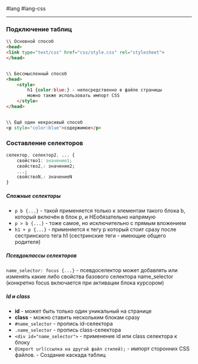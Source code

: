#lang #lang-css

---
### Подключение таблиц

```HTML
\\ Основной способ
<head>
<link type="text/css" href="css/style.css" rel="stylesheet">
</head>


\\ Бессмысленный способ
<head>
	<style>
		h1 {color:blue;} - непосредственно в файле страницы
		можно также использовать импорт CSS
	</style>
</head>


\\ Ещё один некрасивый способ
<p style="color:blue">содержимое</p>
```

### Составление селекторов

```css
селектор, селектор2, ... {
	свойство1: значение1; 
	свойство2,: значение2;
	...; 
	свойствоN,: значениеN
}
```

##### Сложные селекторы
- `p b {...}` - такой применяется только к элементам такого блока b, который включён в блок p, и НЕобязательно напрямую
- `p > b {...}` - тоже самое, но исключительно с прямым вложением
- `h1 + p {...}` - применяется к тегу p который стоит сразу после сестринского тега h1 (сестринские теги - имеющие общего родителя)

##### Псевдоклассы селекторов
`name_selector: focus {...}` - псевдоселектор может добавлять или изменять какие либо свойства базового селектора name_selector (конкретно focus включается при активации блока курсором)

##### Id и class
- **id** - может быть только один уникальный на странице
- **class** - можно ставить нескольким блокам сразу
- `#name_selector`	- пропись id-селектора
- `.name_selector`	- пропись class-селектора
- `<div id="name_selector">` - применение id или class селектора к блоку
- `@import url(ссылка на другой файл стилей);` - импорт сторонних CSS файлов. 
					     - Создание каскада таблиц

